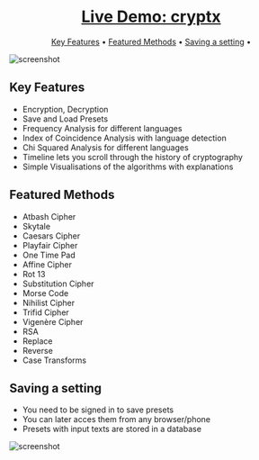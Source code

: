 <h1 align="center">
<br>
<a href="https://cryptx-production.up.railway.app/">
Live Demo: cryptx  
 </a>

</h1>

<p align="center">
  <a href="#key-features">Key Features</a> •
  <a href="#featured-methods">Featured Methods</a> •
  <a href="#saving-a-setting">Saving a setting</a> •
</p>

![screenshot](https://raw.githubusercontent.com/alexander-braun/cryptx/master/preview_images/gif-cryptx.gif)

## Key Features

- Encryption, Decryption
- Save and Load Presets
- Frequency Analysis for different languages
- Index of Coincidence Analysis with language detection
- Chi Squared Analysis for different languages
- Timeline lets you scroll through the history of cryptography
- Simple Visualisations of the algorithms with explanations

## Featured Methods

- Atbash Cipher
- Skytale
- Caesars Cipher
- Playfair Cipher
- One Time Pad
- Affine Cipher
- Rot 13
- Substitution Cipher
- Morse Code
- Nihilist Cipher
- Trifid Cipher
- Vigenère Cipher
- RSA
- Replace
- Reverse
- Case Transforms

## Saving a setting

- You need to be signed in to save presets
- You can later acces them from any browser/phone
- Presets with input texts are stored in a database

![screenshot](https://raw.githubusercontent.com/alexander-braun/cryptx/master/preview_images/gif-cryptx2.gif)
